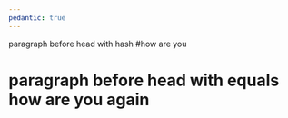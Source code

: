 ```yaml
---
pedantic: true
---
```


paragraph before head with hash
#how are you

paragraph before head with equals
how are you again
===========
